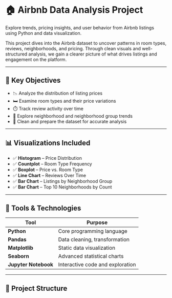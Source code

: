 # 🏠 Airbnb Data Analysis Project

Explore trends, pricing insights, and user behavior from Airbnb listings using Python and data visualization.

This project dives into the Airbnb dataset to uncover patterns in room types, reviews, neighborhoods, and pricing. Through clean visuals and well-structured analysis, we gain a clearer picture of what drives listings and engagement on the platform.

---

## 📌 Key Objectives

- 📉 Analyze the distribution of listing prices
- 🛏️ Examine room types and their price variations
- ⏱️ Track review activity over time
- 🌆 Explore neighborhood and neighborhood group trends
- 🧹 Clean and prepare the dataset for accurate analysis

---

## 📊 Visualizations Included

- ✅ **Histogram** – Price Distribution  
- ✅ **Countplot** – Room Type Frequency  
- ✅ **Boxplot** – Price vs. Room Type  
- ✅ **Line Chart** – Reviews Over Time  
- ✅ **Bar Chart** – Listings by Neighborhood Group  
- ✅ **Bar Chart** – Top 10 Neighborhoods by Count  

---

## 🧰 Tools & Technologies

| Tool                | Purpose                                |
|---------------------|----------------------------------------|
| **Python**          | Core programming language              |
| **Pandas**          | Data cleaning, transformation          |
| **Matplotlib**      | Static data visualization              |
| **Seaborn**         | Advanced statistical charts            |
| **Jupyter Notebook**| Interactive code and exploration       |

---

## 📁 Project Structure

